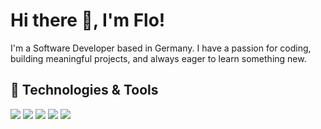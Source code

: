 # Hi there 👋, I'm Flo!

I'm a Software Developer based in Germany. I have a passion for coding, building meaningful projects, and always eager to learn something new.

## 🔧 Technologies & Tools

![](https://img.shields.io/badge/Code-TypeScript-informational?style=flat&logo=typescript&logoColor=white&color=2bbc8a)
![](https://img.shields.io/badge/Code-PHP-informational?style=flat&logo=php&logoColor=white&color=2bbc8a)
![](https://img.shields.io/badge/Framework-Symfony-informational?style=flat&logo=symfony&logoColor=white&color=2bbc8a)
![](https://img.shields.io/badge/Framework-Next.js-informational?style=flat&logo=next.js&logoColor=white&color=2bbc8a)
![](https://img.shields.io/badge/Platform-Vercel-informational?style=flat&logo=vercel&logoColor=white&color=2bbc8a)

